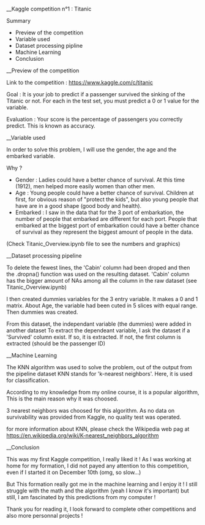 __Kaggle competition n°1 : Titanic

Summary
- Preview of the competition
- Variable used
- Dataset processing pipline
- Machine Learning
- Conclusion



__Preview of the competition

Link to the competition : https://www.kaggle.com/c/titanic

Goal : It is your job to predict if a passenger survived the sinking of the Titanic or not. For each in the test set, you must predict a 0 or 1 value for the variable.

Evaluation : Your score is the percentage of passengers you correctly predict. This is known as accuracy.



__Variable used

In order to solve this problem, I will use the gender, the age and the embarked variable.

Why ?
 - Gender : Ladies could have a better chance of survival. At this time (1912), men helped more easily women than other men.
 - Age : Young people could have a better chance of survival. Children at first, for obvious reason of "protect the kids", but also young people that have are in a good shape (good body and health).
 - Embarked : I saw in the data that for the 3 port of embarkation, the number of people that embarked are different for each port. People that embarked at the biggest port of embarkation could have a better chance of survival as they represent the biggest amount of people in the data.

(Check Titanic_Overview.ipynb file to see the numbers and graphics)



__Dataset processing pipeline

To delete the fewest lines, the 'Cabin' column had been droped and then the .dropna() function was used on the resulting dataset.
'Cabin' column has the bigger amount of NAs among all the column in the raw dataset (see Titanic_Overview.ipynb)

I then created dummies variables for the 3 entry variable. It makes a 0 and 1 matrix.
About Age, the variable had been cuted in 5 slices with equal range. Then dummies was created.

From this dataset, the independant variable (the dummies) were added in another dataset
To extract the dependeant variable, I ask the dataset if a 'Survived' column exist. If so, it is extracted.
If not, the first column is extracted (should be the passenger ID)



__Machine Learning

The KNN algorithm was used to solve the problem, out of the output from the pipeline dataset
KNN stands for 'k-nearest neighbors'. Here, it is used for classification.

According to my knowledge from my online course, it is a popular algorithm, This is the main reason why it was choosed.

3 nearest neighbors was choosed for this algorithm. As no data on survivability was provided from Kaggle, no quality test was operated.

for more information about KNN, please check the Wikipedia web pag at https://en.wikipedia.org/wiki/K-nearest_neighbors_algorithm



__Conclusion

This was my first Kaggle competition, I really liked it !
As I was working at home for my formation, I did not payed any attention to this competition, even if I started it on December 10th (omg, so slow...)

But This formation really got me in the machine learning and I enjoy it ! I still struggle with the math and the algorithm (yeah I know it's important) but still, I am fascinated by this predictions from my computer !

Thank you for reading it, I look forward to complete other competitions and also more personnal projects !
